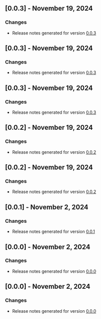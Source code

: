 ## [0.0.3] - November 19, 2024

### Changes
- Release notes generated for version [0.0.3](.release-notes/0.0.3/release.md)

## [0.0.3] - November 19, 2024

### Changes
- Release notes generated for version [0.0.3](.release-notes/0.0.3/release.md)

## [0.0.3] - November 19, 2024

### Changes
- Release notes generated for version [0.0.3](.release-notes/0.0.3/release.md)

## [0.0.2] - November 19, 2024

### Changes
- Release notes generated for version [0.0.2](.release-notes/0.0.2/release.md)

## [0.0.2] - November 19, 2024

### Changes
- Release notes generated for version [0.0.2](.release-notes/0.0.2/release.md)

## [0.0.1] - November 2, 2024

### Changes
- Release notes generated for version [0.0.1](.release-notes/0.0.1/release.md)

## [0.0.0] - November 2, 2024

### Changes
- Release notes generated for version [0.0.0](.release-notes/0.0.0/release.md)

## [0.0.0] - November 2, 2024

### Changes
- Release notes generated for version [0.0.0](.release-notes/0.0.0/release.md)

